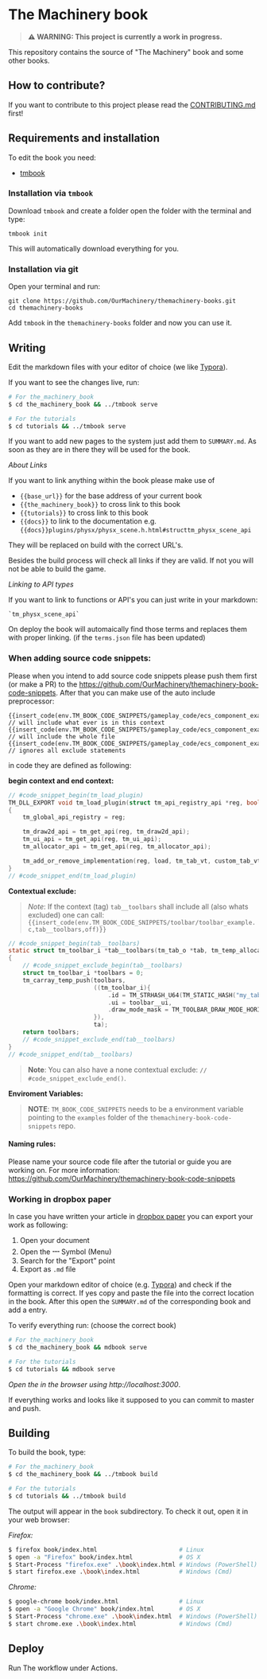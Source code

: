# The Machinery book

> **⚠ WARNING: This project is currently a work in progress.**

This repository contains the source of "The Machinery" book and some other books. 

## How to contribute?

If you want to contribute to this project please read the [CONTRIBUTING.md](CONTRIBUTING.md) first!

## Requirements and installation

To edit the book you need:

- [tmbook](#)

### Installation via `tmbook`

Download `tmbook` and create a folder open the folder with the terminal and type:

```
tmbook init
```
This will automatically download everything for you.


### Installation via git

Open your terminal and run:
```
git clone https://github.com/OurMachinery/themachinery-books.git
cd themachinery-books
```

Add `tmbook` in the `themachinery-books` folder and now you can use it. 


## Writing

Edit the markdown files with your editor of choice (we like [Typora](https://typora.io/)). 

If you want to see the changes live, run:
```bash
# For the_machinery_book
$ cd the_machinery_book && ../tmbook serve

# For the tutorials
$ cd tutorials && ../tmbook serve
```

If you want to add new pages to the system just add them to `SUMMARY.md`. As soon as they are in there they will be used for the book.

*About Links*

If you want to link anything within the book please make use of 

- `{{base_url}}` for the base address of your current book
- `{{the_machinery_book}}` to cross link to this book
- `{{tutorials}}` to cross link to this book
- `{{docs}}` to link to the documentation e.g. `{{docs}}plugins/physx/physx_scene.h.html#structtm_physx_scene_api`

They will be replaced on build with the correct URL's. 

Besides the build process will check all links if they are valid. If not you will not be able to build the game.

*Linking to API types*

If you want to link to functions or API's you can just write in your markdown: 
```
`tm_physx_scene_api`
```
On deploy the book will automaically find those terms and replaces them with proper linking. (if the `terms.json` file has been updated)

### When adding source code snippets:

Please when you intend to add source code snippets please push them first (or make a PR) to the https://github.com/OurMachinery/themachinery-book-code-snippets. After that you can make use of the auto include preprocessor:

```
{{insert_code(env.TM_BOOK_CODE_SNIPPETS/gameplay_code/ecs_component_example.c,tag_name)}} // will include what ever is in this context
{{insert_code(env.TM_BOOK_CODE_SNIPPETS/gameplay_code/ecs_component_example.c)}} // will include the whole file
{{insert_code(env.TM_BOOK_CODE_SNIPPETS/gameplay_code/ecs_component_example.c,tag,off)}} // ignores all exclude statements
```

in code they are defined as following:

**begin context and end context:**
```c
// #code_snippet_begin(tm_load_plugin)
TM_DLL_EXPORT void tm_load_plugin(struct tm_api_registry_api *reg, bool load)
{
    tm_global_api_registry = reg;

    tm_draw2d_api = tm_get_api(reg, tm_draw2d_api);
    tm_ui_api = tm_get_api(reg, tm_ui_api);
    tm_allocator_api = tm_get_api(reg, tm_allocator_api);

    tm_add_or_remove_implementation(reg, load, tm_tab_vt, custom_tab_vt);
}
// #code_snippet_end(tm_load_plugin)
```
**Contextual exclude:**

> *Note*: If the context (tag) `tab__toolbars` shall include all (also whats excluded) one can call: `{{insert_code(env.TM_BOOK_CODE_SNIPPETS/toolbar/toolbar_example.c,tab__toolbars,off)}}`

```c
// #code_snippet_begin(tab__toolbars)
static struct tm_toolbar_i *tab__toolbars(tm_tab_o *tab, tm_temp_allocator_i *ta)
{
    // #code_snippet_exclude_begin(tab__toolbars)
    struct tm_toolbar_i *toolbars = 0;
    tm_carray_temp_push(toolbars,
                        ((tm_toolbar_i){
                            .id = TM_STRHASH_U64(TM_STATIC_HASH("my_tab", 0x833aa53d363283b5ULL)),
                            .ui = toolbar__ui,
                            .draw_mode_mask = TM_TOOLBAR_DRAW_MODE_HORIZONTAL | TM_TOOLBAR_DRAW_MODE_VERTICAL,
                        }),
                        ta);
    return toolbars;
    // #code_snippet_exclude_end(tab__toolbars)
}
// #code_snippet_end(tab__toolbars)
```

> **Note**: You can also have a none contextual exclude: `// #code_snippet_exclude_end()`.

**Enviroment Variables:**

> **NOTE**: `TM_BOOK_CODE_SNIPPETS` needs to be a environment variable pointing to the `examples` folder of the `themachinery-book-code-snippets` repo.

#### Naming rules:

Please name your source code file after the tutorial or guide you are working on. For more information: https://github.com/OurMachinery/themachinery-book-code-snippets

### Working in dropbox paper

In case you have written your article in [dropbox paper](https://paper.dropbox.com/) you can export your work as following:

1. Open your document
2. Open the **᠁** Symbol (Menu)
3. Search for the "Export" point
4. Export as `.md` file

Open your markdown editor of choice (e.g. [Typora](https://typora.io/)) and check if the formatting is correct. If yes copy and paste the file into the correct location in the book. After this open the `SUMMARY.md` of the corresponding book and add a entry.

To verify everything run: (choose the correct book)

```bash
# For the_machinery_book
$ cd the_machinery_book && mdbook serve

# For the tutorials
$ cd tutorials && mdbook serve
```
_Open the in the browser using http://localhost:3000_.

If everything works and looks like it supposed to you can commit to master and push.


## Building

To build the book, type:

```bash
# For the_machinery_book
$ cd the_machinery_book && ../tmbook build

# For the tutorials
$ cd tutorials && ../tmbook build
```

The output will appear in the `book` subdirectory. To check it out, open it in your web browser:

*Firefox:*

```bash
$ firefox book/index.html                       # Linux
$ open -a "Firefox" book/index.html             # OS X
$ Start-Process "firefox.exe" .\book\index.html # Windows (PowerShell)
$ start firefox.exe .\book\index.html           # Windows (Cmd)
```

*Chrome:*

```bash
$ google-chrome book/index.html                 # Linux
$ open -a "Google Chrome" book/index.html       # OS X
$ Start-Process "chrome.exe" .\book\index.html  # Windows (PowerShell)
$ start chrome.exe .\book\index.html            # Windows (Cmd)
```

## Deploy

Run The workflow under Actions.
